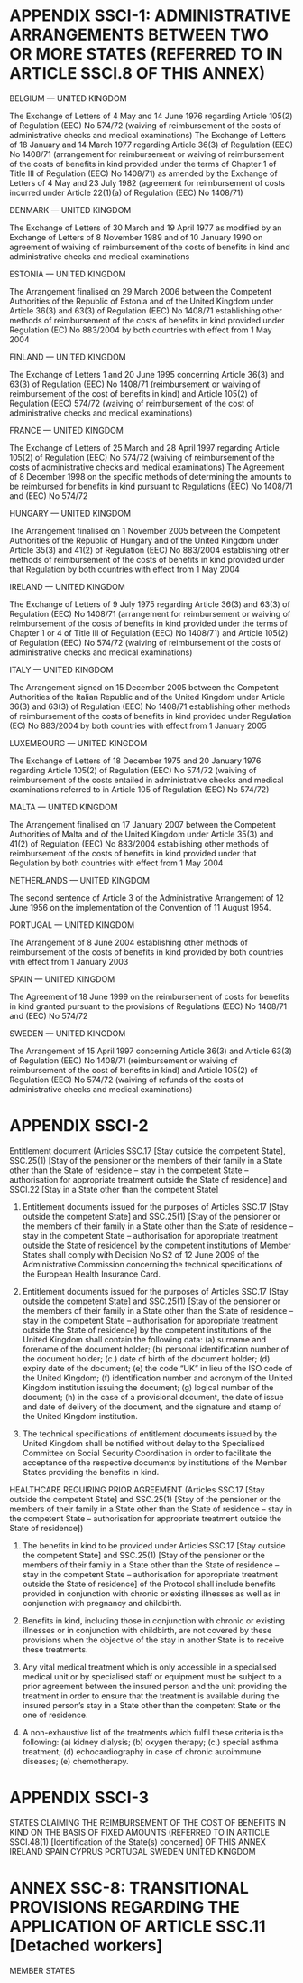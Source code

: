 # APPENDIX SSCI-1: ADMINISTRATIVE ARRANGEMENTS BETWEEN TWO OR MORE STATES (REFERRED TO IN ARTICLE SSCI.8 OF THIS ANNEX)

BELGIUM — UNITED KINGDOM

The Exchange of Letters of 4 May and 14 June 1976 regarding Article 105(2) of Regulation (EEC) No 574/72 (waiving of reimbursement of the costs of administrative checks and medical examinations)
The Exchange of Letters of 18 January and 14 March 1977 regarding Article 36(3) of Regulation (EEC) No 1408/71 (arrangement for reimbursement or waiving of reimbursement of the costs of benefits in kind provided under the terms of Chapter 1 of Title III of Regulation (EEC) No 1408/71) as amended by the Exchange of Letters of 4 May and 23 July 1982 (agreement for reimbursement of costs incurred under Article 22(1)(a) of Regulation (EEC) No 1408/71)

DENMARK — UNITED KINGDOM

The Exchange of Letters of 30 March and 19 April 1977 as modified by an Exchange of Letters of 8 November 1989 and of 10 January 1990 on agreement of waiving of reimbursement of the costs of benefits in kind and administrative checks and medical examinations

ESTONIA — UNITED KINGDOM

The Arrangement finalised on 29 March 2006 between the Competent Authorities of the Republic of Estonia and of the United Kingdom under Article 36(3) and 63(3) of Regulation (EEC) No 1408/71 establishing other methods of reimbursement of the costs of benefits in kind provided under Regulation (EC) No 883/2004 by both countries with effect from 1 May 2004

FINLAND — UNITED KINGDOM

The Exchange of Letters 1 and 20 June 1995 concerning Article 36(3) and 63(3) of Regulation (EEC) No 1408/71 (reimbursement or waiving of reimbursement of the cost of benefits in kind) and Article 105(2) of Regulation (EEC) 574/72 (waiving of reimbursement of the cost of administrative checks and medical examinations)

FRANCE — UNITED KINGDOM

The Exchange of Letters of 25 March and 28 April 1997 regarding Article 105(2) of Regulation (EEC) No 574/72 (waiving of reimbursement of the costs of administrative checks and medical examinations)
The Agreement of 8 December 1998 on the specific methods of determining the amounts to be reimbursed for benefits in kind pursuant to Regulations (EEC) No 1408/71 and (EEC) No 574/72

HUNGARY — UNITED KINGDOM

The Arrangement finalised on 1 November 2005 between the Competent Authorities of the Republic of Hungary and of the United Kingdom under Article 35(3) and 41(2) of Regulation (EEC) No 883/2004 establishing other methods of reimbursement of the costs of benefits in kind provided under that Regulation by both countries with effect from 1 May 2004

IRELAND — UNITED KINGDOM

The Exchange of Letters of 9 July 1975 regarding Article 36(3) and 63(3) of Regulation (EEC) No 1408/71 (arrangement for reimbursement or waiving of reimbursement of the costs of benefits in kind provided under the terms of Chapter 1 or 4 of Title III of Regulation (EEC) No 1408/71) and Article 105(2) of Regulation (EEC) No 574/72 (waiving of reimbursement of the costs of administrative checks and medical examinations)

ITALY — UNITED KINGDOM

The Arrangement signed on 15 December 2005 between the Competent Authorities of the Italian Republic and of the United Kingdom under Article 36(3) and 63(3) of Regulation (EEC) No 1408/71 establishing other methods of reimbursement of the costs of benefits in kind provided under Regulation (EC) No 883/2004 by both countries with effect from 1 January 2005

LUXEMBOURG — UNITED KINGDOM

The Exchange of Letters of 18 December 1975 and 20 January 1976 regarding Article 105(2) of Regulation (EEC) No 574/72 (waiving of reimbursement of the costs entailed in administrative checks and medical examinations referred to in Article 105 of Regulation (EEC) No 574/72)

MALTA — UNITED KINGDOM

The Arrangement finalised on 17 January 2007 between the Competent Authorities of Malta and of the United Kingdom under Article 35(3) and 41(2) of Regulation (EEC) No 883/2004 establishing other methods of reimbursement of the costs of benefits in kind provided under that Regulation by both countries with effect from 1 May 2004

NETHERLANDS — UNITED KINGDOM

The second sentence of Article 3 of the Administrative Arrangement of 12 June 1956 on the implementation of the Convention of 11 August 1954.

PORTUGAL — UNITED KINGDOM

The Arrangement of 8 June 2004 establishing other methods of reimbursement of the costs of benefits in kind provided by both countries with effect from 1 January 2003

SPAIN — UNITED KINGDOM

The Agreement of 18 June 1999 on the reimbursement of costs for benefits in kind granted pursuant to the provisions of Regulations (EEC) No 1408/71 and (EEC) No 574/72

SWEDEN — UNITED KINGDOM

The Arrangement of 15 April 1997 concerning Article 36(3) and Article 63(3) of Regulation (EEC) No 1408/71 (reimbursement or waiving of reimbursement of the cost of benefits in kind) and Article 105(2) of Regulation (EEC) No 574/72 (waiving of refunds of the costs of administrative checks and medical examinations)

# APPENDIX SSCI-2
Entitlement document (Articles SSC.17 [Stay outside the competent State], SSC.25(1) [Stay of the pensioner or the members of their family in a State other than the State of residence – stay in the competent State – authorisation for appropriate treatment outside the State of residence] and SSCI.22 [Stay in a State other than the competent State]

1. Entitlement documents issued for the purposes of Articles SSC.17 [Stay outside the competent State] and SSC.25(1) [Stay of the pensioner or the members of their family in a State other than the State of residence – stay in the competent State – authorisation for appropriate treatment outside the State of residence] by the competent institutions of Member States shall comply with Decision No S2 of 12 June 2009 of the Administrative Commission concerning the technical specifications of the European Health Insurance Card.

2. Entitlement documents issued for the purposes of Articles SSC.17 [Stay outside the competent State] and SSC.25(1) [Stay of the pensioner or the members of their family in a State other than the State of residence – stay in the competent State – authorisation for appropriate treatment outside the State of residence] by the competent institutions of the United Kingdom shall contain the following data:
    (a) surname and forename of the document holder;
    (b) personal identification number of the document holder;
    (c.) date of birth of the document holder;
    (d) expiry date of the document;
    (e) the code “UK” in lieu of the ISO code of the United Kingdom;
    (f) identification number and acronym of the United Kingdom institution issuing the document;
    (g) logical number of the document;
    (h) in the case of a provisional document, the date of issue and date of delivery of the document, and the signature and stamp of the United Kingdom institution.

3. The technical specifications of entitlement documents issued by the United Kingdom shall be notified without delay to the Specialised Committee on Social Security Coordination in order to facilitate the acceptance of the respective documents by institutions of the Member States providing the benefits in kind.

HEALTHCARE REQUIRING PRIOR AGREEMENT (Articles SSC.17 [Stay outside the competent State] and SSC.25(1) [Stay of the pensioner or the members of their family in a State other than the State of residence – stay in the competent State – authorisation for appropriate treatment outside the State of residence])

1. The benefits in kind to be provided under Articles SSC.17 [Stay outside the competent State] and SSC.25(1) [Stay of the pensioner or the members of their family in a State other than the State of residence – stay in the competent State – authorisation for appropriate treatment outside the State of residence] of the Protocol shall include benefits provided in conjunction with chronic or existing illnesses as well as in conjunction with pregnancy and childbirth.

2. Benefits in kind, including those in conjunction with chronic or existing illnesses or in conjunction with childbirth, are not covered by these provisions when the objective of the stay in another State is to receive these treatments.

3. Any vital medical treatment which is only accessible in a specialised medical unit or by specialised staff or equipment must be subject to a prior agreement between the insured person and the unit providing the treatment in order to ensure that the treatment is available during the insured person’s stay in a State other than the competent State or the one of residence.

4. A non-exhaustive list of the treatments which fulfil these criteria is the following:
    (a) kidney dialysis;
    (b) oxygen therapy;
    (c.) special asthma treatment;
    (d) echocardiography in case of chronic autoimmune diseases;
    (e) chemotherapy.

# APPENDIX SSCI-3
STATES CLAIMING THE REIMBURSEMENT OF THE COST OF BENEFITS IN KIND ON THE BASIS OF FIXED AMOUNTS (REFERRED TO IN ARTICLE SSCI.48(1) [Identification of the State(s) concerned] OF THIS ANNEX
IRELAND
SPAIN
CYPRUS
PORTUGAL
SWEDEN
UNITED KINGDOM

# ANNEX SSC-8: TRANSITIONAL PROVISIONS REGARDING THE APPLICATION OF ARTICLE SSC.11 [Detached workers]
MEMBER STATES
